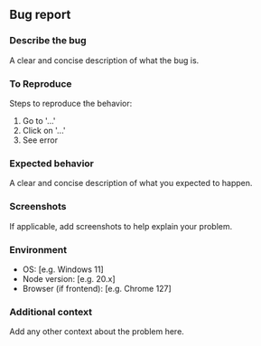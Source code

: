 ## Bug report

### Describe the bug
A clear and concise description of what the bug is.

### To Reproduce
Steps to reproduce the behavior:
1. Go to '...'
2. Click on '...'
3. See error

### Expected behavior
A clear and concise description of what you expected to happen.

### Screenshots
If applicable, add screenshots to help explain your problem.

### Environment
- OS: [e.g. Windows 11]
- Node version: [e.g. 20.x]
- Browser (if frontend): [e.g. Chrome 127]

### Additional context
Add any other context about the problem here.